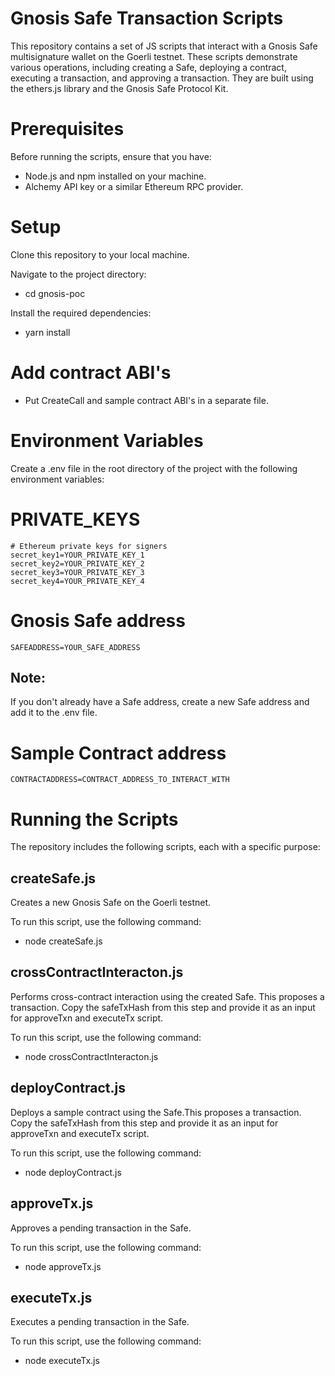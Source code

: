 # Gnosis Safe Transaction Scripts
This repository contains a set of JS scripts that interact with a Gnosis Safe multisignature wallet on the Goerli testnet. These scripts demonstrate various operations, including creating a Safe, deploying a contract, executing a transaction, and approving a transaction. They are built using the ethers.js library and the Gnosis Safe Protocol Kit.

# Prerequisites
Before running the scripts, ensure that you have:

- Node.js and npm installed on your machine.
- Alchemy API key or a similar Ethereum RPC provider.

# Setup
Clone this repository to your local machine.

Navigate to the project directory:
- cd gnosis-poc
  
Install the required dependencies:
- yarn install

# Add contract ABI's
- Put CreateCall and sample contract ABI's in a separate file.

# Environment Variables

Create a .env file in the root directory of the project with the following environment variables:
# PRIVATE_KEYS
    # Ethereum private keys for signers
    secret_key1=YOUR_PRIVATE_KEY_1
    secret_key2=YOUR_PRIVATE_KEY_2
    secret_key3=YOUR_PRIVATE_KEY_3
    secret_key4=YOUR_PRIVATE_KEY_4

# Gnosis Safe address
    SAFEADDRESS=YOUR_SAFE_ADDRESS
## Note:
If you don't already have a Safe address, create a new Safe address and add it to the .env file.

# Sample Contract address
    CONTRACTADDRESS=CONTRACT_ADDRESS_TO_INTERACT_WITH
# Running the Scripts
The repository includes the following scripts, each with a specific purpose:

## createSafe.js
Creates a new Gnosis Safe on the Goerli testnet.

To run this script, use the following command:
- node createSafe.js

## crossContractInteracton.js
Performs cross-contract interaction using the created Safe. This proposes a transaction.
Copy the safeTxHash from this step and provide it as an input for approveTxn and executeTx script.

To run this script, use the following command:
- node crossContractInteracton.js

## deployContract.js
Deploys a sample contract using the Safe.This proposes a transaction.
Copy the safeTxHash from this step and provide it as an input for approveTxn and executeTx script.

To run this script, use the following command:
- node deployContract.js

## approveTx.js
Approves a pending transaction in the Safe.

To run this script, use the following command:
- node approveTx.js

## executeTx.js
Executes a pending transaction in the Safe.

To run this script, use the following command:
- node executeTx.js
